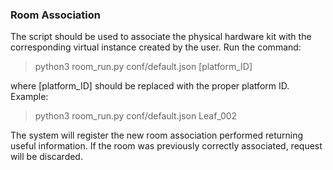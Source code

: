 ### Room Association

The script should be used to associate the physical hardware kit with the corresponding virtual instance created by the user.
Run the command:

> python3 room_run.py conf/default.json [platform_ID]

where [platform_ID] should be replaced with the proper platform ID. Example:

> python3 room_run.py conf/default.json Leaf_002

The system will register the new room association performed returning useful information. If the room was previously correctly associated, request will be discarded.
